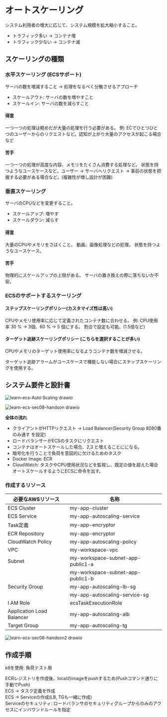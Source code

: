 # オートスケーリング

システム利用者の増大に応じて、システム規模を拡大縮小すること。
- トラフィック多い -> コンテナ増
- トラフィック少ない -> コンテナ減

## スケーリングの種類
### 水平スケーリング (ECSサポート)
サーバの数を増減すること -> 処理をなるべく分散させるアプローチ
- スケールアウト: サーバの数を増やすこと
- スケールイン: サーバの数を減らすこと

#### 得意
一つ一つの処理は軽めだが大量の処理を行う必要がある。
例: ECでひとつひとつのユーザーからのリクエストなど。認知が上がり大量のアクセスが起こる場合など

#### 苦手
一つ一つの処理が高度な内容、メモリをたくさん消費する処理など。
状態を持つようなユースケースなど。ユーザー -> サーバへリクエスト -> 事前の状態を把握する必要がある場合など。(複雑性が増し設計が困難)

### 垂直スケーリング
サーバのCPUなどを変更すること。
- スケールアップ: 増やす
- スケールダウン: 減らす

#### 得意
大量のCPUやメモリをさばくこと。
動画、画像処理などの処理。
状態を持つようなユースケース。

#### 苦手
物理的にスケールアップの上限がある。
サーバの置き換えの際に落ちないか不安。

### ECSのサポートするスケーリング
#### ステップスケーリングポリシー(カスタマイズ性は高い)
CPUやメモリ使用率に応じて定義されたコンテナ数に合わせる。
例: CPU使用率 30 % -> 3個、60 % -> 5 個にする。
割合で設定も可能。(1.5倍など)

#### ターゲット追跡スケーリングポリシー (こちらを選択することが多い)
CPUやメモリのターゲット使用率になるようコンテナ数を増減させる。

ターゲット追跡アラームがユースケースで機能しない場合にステップスケーリングを使用する。


## システム要件と設計書
![learn-ecs-Auto Scaling drawio](https://github.com/user-attachments/assets/13554676-05b7-4773-8b52-69e5ebb461b0)

![learn-ecs-sec08-handson drawio](https://github.com/user-attachments/assets/cf772de0-b0b3-4010-a58c-d80674bedf3d)

**全体の流れ**  
- クライアントがHTTPリクエスト -> Load Balancer(Security Group 8080番のみ通す を設定)
- ロードバランサーがECSのタスクにリクエスト
- コンテナはオートスケールした場合、2,3 と増えることにになる。
- 暗号化を行うことで負荷を意図的に欠けるためのタスク
- Docker Image: ECR
- CloudWatch: タスクやCPU使用状況などを監視し、既定の値を超えた場合オートスケールするようにECSに命令を出す。

### 作成するリソース
| 必要なAWSリソース |  名称 |
| ---------------- | ----- |
| ECS Cluster | my-app-cluster |
| ECS Service | my-app-autoscaling-service |
| Task定義 | my-app-encryptor |
| ECR Repository | my-app-encryptor |
| CloudWatch Policy | my-app-autoscaling-policy |
| VPC  | my-workspace-vpc |
|  Subnet  | my-workspace-subnet-app-public1-a |
|          | my-workspace-subnet-app-public1-b |
| Security Group | my-app-autoscaling-lb-sg |
|                | my-app-autoscaling-service-sg |
| I AM Role | ecsTaskExecutionRole |
| Application Load Balancer | my-app-autoscaling-alb |
| Target Group | my-app-autoscaling-tg |  


![learn-ecs-sec08-handson2 drawio](https://github.com/user-attachments/assets/b2607836-c434-4ae8-a16e-73452cac328b)

## 作成手順

k6を使用: 負荷テスト用

ECRレジストリを作成後、localのimageをpushするため(Pushコマンド通りに手動でPush)  
ECS -> タスク定義を作成  
ECS -> Serviceの作成(LB, TGも一緒に作成)  
Serviceのセキュリティ: ロードバランサのセキュリティグループからのみのアクセスにインバウンドルールを指定
